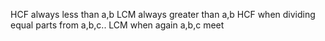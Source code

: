 HCF always less than a,b
LCM always greater than a,b
HCF when dividing equal parts from a,b,c..
LCM when again a,b,c meet

